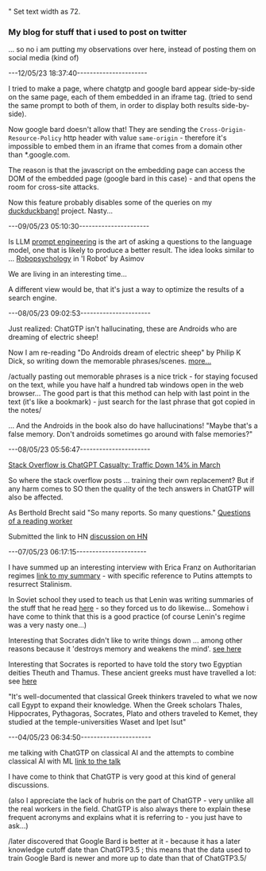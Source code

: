 " Set text width as 72.

### My blog for stuff that i used to post on twitter

... so no i am putting my observations over here, instead of posting them on social media (kind of)


---12/05/23 18:37:40----------------------

I tried to make a page, where chatgtp and google bard appear side-by-side on the same page, each of them embedded in an iframe tag. (tried to send the same prompt to both of them, in order to display both results side-by-side).

Now google bard doesn't allow that! They are sending the ```Cross-Origin-Resource-Policy``` http header with value ```same-origin``` - therefore it's impossible to embed them in an iframe that comes from a domain other than *.google.com.

The reason is that the javascript on the embedding page can access the DOM of the embedded page (google bard in this case) - and that opens the room for cross-site attacks.

Now this feature probably disables some of the queries on my [duckduckbang!](https://github.com/MoserMichael/duckduckbang) project. Nasty...


---09/05/23 05:10:30----------------------

Is LLM [prompt engineering](https://en.wikipedia.org/wiki/Prompt_engineering) is the art of asking a questions to the language model, one that is likely to produce a better result. 
The idea looks similar to  ... [Robopsychology](https://en.wikipedia.org/wiki/Robopsychology) in 'I Robot' by Asimov

We are living in an interesting time...

A different view would be, that it's just a way to optimize the results of a search engine.

---08/05/23 09:02:53----------------------

Just realized: ChatGTP isn't hallucinating, these are Androids who are dreaming of electric sheep!

Now I am re-reading "Do Androids dream of electric sheep" by Philip K Dick, so writing down the memorable phrases/scenes. [more...](androids-electric-sheep.txt)

/actually pasting out memorable phrases is a nice trick - for staying focused on the text, while you have half a hundred tab windows open in the web browser...
The good part is that this method can help with last point in the text (it's like a bookmark) - just search for the last phrase that got copied in the notes/

... And the Androids in the book also do have hallucinations! "Maybe that's a false memory. Don't androids sometimes go around with false memories?"

---08/05/23 05:56:47----------------------

[Stack Overflow is ChatGPT Casualty: Traffic Down 14% in March](https://www.similarweb.com/blog/insights/ai-news/stack-overflow-chatgpt/)

So where the stack overflow posts ... training their own replacement?
But if any harm comes to SO then the quality of the tech answers in ChatGTP will also be affected.

As Berthold Brecht said "So many reports. So many questions."  [Questions of a reading worker](https://www.emag-augsburg.de/2018/02/21/questions-of-a-reading-worker/)

Submitted the link to HN [discussion on HN](https://news.ycombinator.com/item?id=35857536)

---07/05/23 06:17:15----------------------

I have summed up an interesting interview with Erica Franz on Authoritarian regimes [link to my summary](political-stuff.txt) - with specific reference to Putins attempts to resurrect Stalinism.

In Soviet school they used to teach us that Lenin was writing summaries of the stuff that he read [here](https://prorivists.org/how_lenin_worked_with_a_book/) - so they forced us to do likewise... Somehow i have come to think that this is a good practice (of course Lenin's regime was a very nasty one...)


Interesting that Socrates didn't like to write things down ... among other reasons because it 'destroys memory and weakens the mind'.
[see here](https://blogs.ubc.ca/etec540sept13/2013/09/29/socrates-writing-vs-memory/) 

Interesting that Socrates is reported to have told the story two Egyptian deities Theuth and Thamus. These ancient greeks must have travelled a lot: see [here](https://history.howstuffworks.com/history-vs-myth/greek-philosophers-african-tribes1.htm) 

"It's well-documented that classical Greek thinkers traveled to what we now call Egypt to expand their knowledge. When the Greek scholars Thales, Hippocrates, Pythagoras, Socrates, Plato and others traveled to Kemet, they studied at the temple-universities Waset and Ipet Isut"

---04/05/23 06:34:50----------------------

me talking with ChatGTP on classical AI and the attempts to combine classical AI with ML
[link to the talk](talking-with-chatgtp.md)

I have come to think that ChatGTP is very good at this kind of general discussions.

(also I appreciate the lack of hubris on the part of ChatGTP - very unlike all the real workers in the field. ChatGTP is also always there to explain these frequent acronyms and explains what it is referring to - you just have to ask...)

/later discovered that Google Bard is better at it - because it has a later knowledge cutoff date than ChatGTP3.5 ; this means that the data used to train Google Bard is newer and more up to date than that of ChatGTP3.5/



